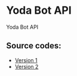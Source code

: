 # Yoda Bot API
Yoda Bot API

## Source codes:
- [Version 1](/YodaBotOS/API/tree/v1)
- [Version 2](/YodaBotOS/API/tree/v2)
